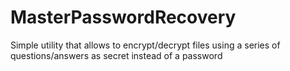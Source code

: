 # MasterPasswordRecovery

Simple utility that allows to encrypt/decrypt files using a series of questions/answers as secret instead of a password
